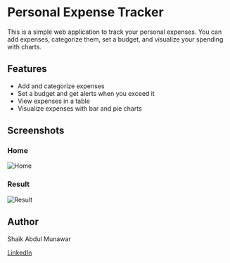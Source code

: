 # Personal Expense Tracker

This is a simple web application to track your personal expenses. You can add expenses, categorize them, set a budget, and visualize your spending with charts.

## Features

- Add and categorize expenses
- Set a budget and get alerts when you exceed it
- View expenses in a table
- Visualize expenses with bar and pie charts

## Screenshots

### Home
![Home](Images/home.png)

### Result
![Result](Images/result.png)

## Author

Shaik Abdul Munawar

[LinkedIn](https://www.linkedin.com/in/shaik-abdul-munawar-b35821284)
